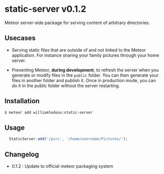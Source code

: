 static-server v0.1.2
====================

Meteor server-side package for serving content of arbitrary  directories.

Usecases
---------

 * Serving static files that are outside of and not linked to the Meteor application. For instance sharing your family pictures through your home server.

 * Preventing Meteor, **during development**, to refresh the server when you generate or modify files in the `public` folder. You can then generate your files in another folder and publish it. Once in production mode, you can do it in the public folder without the server restarting.

Installation
------------

```sh
$ meteor add williamledoux:static-server
```
 
Usage
------------

```js
  StaticServer.add('/pics', '/home/username/Pictures/');
```


Changelog
------------

 * 0.1.2 : Update to official meteor packaging system